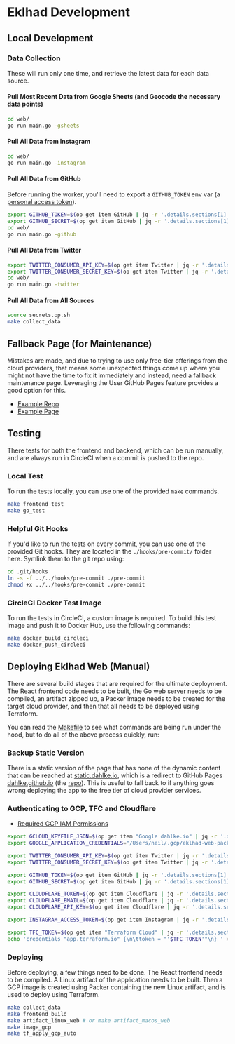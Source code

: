 # Eklhad Development

## Local Development

### Data Collection

These will run only one time, and retrieve the latest data for each data source.

#### Pull Most Recent Data from Google Sheets (and Geocode the necessary data points)

```bash
cd web/
go run main.go -gsheets
```

#### Pull All Data from Instagram

```bash
cd web/
go run main.go -instagram
```

#### Pull All Data from GitHub

Before running the worker, you'll need to export a `GITHUB_TOKEN` env var (a [personal access token](https://docs.github.com/en/github/authenticating-to-github/creating-a-personal-access-token)).

```bash
export GITHUB_TOKEN=$(op get item GitHub | jq -r '.details.sections[1].fields[0].v')
export GITHUB_SECRET=$(op get item GitHub | jq -r '.details.sections[1].fields[1].v')
cd web/
go run main.go -github
```

#### Pull All Data from Twitter

```bash
export TWITTER_CONSUMER_API_KEY=$(op get item Twitter | jq -r '.details.sections[1].fields[0].v')
export TWITTER_CONSUMER_SECRET_KEY=$(op get item Twitter | jq -r '.details.sections[1].fields[1].v')
cd web/
go run main.go -twitter
```

#### Pull All Data from All Sources

```bash
source secrets.op.sh
make collect_data
```

## Fallback Page (for Maintenance)

Mistakes are made, and due to trying to use only free-tier offerings from the cloud providers,
that means some unexpected things come up where you might not have the time to fix it immediately and instead,
need a fallback maintenance page. Leveraging the User GitHub Pages feature provides a good option for this.

- [Example Repo](https://github.com/dahlke/dahlke.github.io)
- [Example Page](https://dahlke.github.io/)

## Testing

There tests for both the frontend and backend, which can be run manually, and are always run in CircleCI when a commit is pushed to the repo.

### Local Test

To run the tests locally, you can use one of the provided `make` commands.

```bash
make frontend_test
make go_test
```

### Helpful Git Hooks

If you'd like to run the tests on every commit, you can use one of the provided Git hooks. They are located in the `./hooks/pre-commit/` folder here. Symlink them to the git repo using:

```bash
cd .git/hooks
ln -s -f ../../hooks/pre-commit ./pre-commit
chmod +x ../../hooks/pre-commit ./pre-commit
```

### CircleCI Docker Test Image

To run the tests in CircleCI, a custom image is required. To build this test image and push it to Docker Hub, use the
following commands:

```bash
make docker_build_circleci
make docker_push_circleci
```

## Deploying Eklhad Web (Manual)

There are several build stages that are required for the ultimate deployment. The React frontend code needs to be
built, the Go web server needs to be compiled, an artifact zipped up, a Packer image needs to be created for the target
cloud provider, and then that all needs to be deployed using Terraform.

You can read the [Makefile](./Makefile) to see what commands are being run under the hood, but to do all of the above
process quickly, run:

### Backup Static Version

There is a static version of the page that has none of the dynamic content that can be reached at
[static.dahlke.io](https://static.dahlke.io), which is a redirect to GitHub Pages
[dahlke.github.io](https://dahlke.github.io) (the [repo](https://github.com/dahlke/dahlke.github.io)).
This is useful to fall back to if anything goes wrong deploying the app to the free tier of cloud
provider services.

### Authenticating to GCP, TFC and Cloudflare

- [Required GCP IAM Permissions](https://cloud.google.com/cloud-build/docs/building/build-vm-images-with-packer#required_iam_permissions)

```bash
export GCLOUD_KEYFILE_JSON=$(op get item "Google dahlke.io" | jq -r '.details.sections[1].fields[0].v' | jq -r .)
export GOOGLE_APPLICATION_CREDENTIALS="/Users/neil/.gcp/eklhad-web-packer.json"

export TWITTER_CONSUMER_API_KEY=$(op get item Twitter | jq -r '.details.sections[1].fields[0].v')
export TWITTER_CONSUMER_SECRET_KEY=$(op get item Twitter | jq -r '.details.sections[1].fields[1].v')

export GITHUB_TOKEN=$(op get item GitHub | jq -r '.details.sections[1].fields[0].v')
export GITHUB_SECRET=$(op get item GitHub | jq -r '.details.sections[1].fields[1].v')

export CLOUDFLARE_TOKEN=$(op get item Cloudflare | jq -r '.details.sections[1].fields[0].v')
export CLOUDFLARE_EMAIL=$(op get item Cloudflare | jq -r '.details.sections[1].fields[1].v')
export CLOUDFLARE_API_KEY=$(op get item Cloudflare | jq -r '.details.sections[1].fields[2].v')

export INSTAGRAM_ACCESS_TOKEN=$(op get item Instagram | jq -r '.details.sections[1].fields[0].v')

export TFC_TOKEN=$(op get item "Terraform Cloud" | jq -r '.details.sections[1].fields[0].v')
echo 'credentials "app.terraform.io" {\n\ttoken = "'$TFC_TOKEN'"\n} ' > ~/.terraformrc
```

### Deploying

Before deploying, a few things need to be done. The React frontend needs to be compiled. A Linux artifact of the
application needs to be built. Then a GCP image is created using Packer containing the new Linux artifact, and is used
to deploy using Terraform.

```bash
make collect_data
make frontend_build
make artifact_linux_web # or make artifact_macos_web
make image_gcp
make tf_apply_gcp_auto
```
